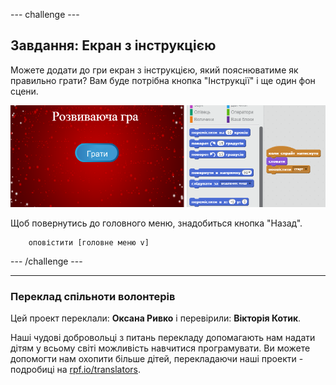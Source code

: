 --- challenge ---

## Завдання: Екран з інструкцією

Можете додати до гри екран з інструкцією, який пояснюватиме як правильно грати? Вам буде потрібна кнопка "Інструкції" і ще один фон сцени.

![знімок екрану](images/brain-instructions.png)

Щоб повернутись до головного меню, знадобиться кнопка "Назад".

```blocks
    оповістити [головне меню v]
```

--- /challenge ---
***
### Переклад спільноти волонтерів 

Цей проект переклали: **Оксана Ривко** і перевірили: **Вікторія Котик**. 

Наші чудові добровольці з питань перекладу допомагають нам надати дітям у всьому світі можливість навчитися програмувати. Ви можете допомогти нам охопити більше дітей, перекладаючи наші проекти - подробиці на [rpf.io/translators](https://rpf.io/translators).
